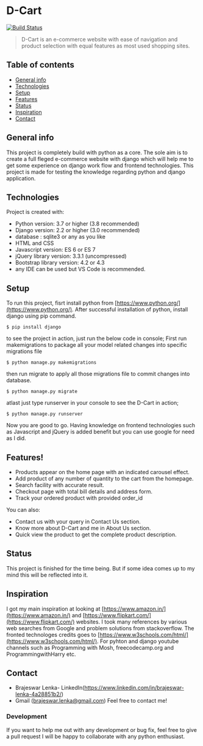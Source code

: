 # D-Cart

[![Build Status](https://travis-ci.org/joemccann/dillinger.svg?branch=master)](https://travis-ci.org/joemccann/dillinger)

>D-Cart is an e-commerce website with ease of navigation and product selection with equal features as most used shopping sites.
## Table of contents
* [General info](#general-info)
* [Technologies](#technologies)
* [Setup](#setup)
* [Features](#features)
* [Status](#status)
* [Inspiration](#inspiration)
* [Contact](#contact)

## General info
This project is completely build with python as a core. The sole aim is to create a full fleged e-commerce website with django which will help me to get some experience on django work flow and frontend technologies. This project is made for testing the knowledge regarding python and django application.
	
## Technologies
Project is created with:
* Python version: 3.7 or higher (3.8 recommended)
* Django version: 2.2 or higher (3.0 recommended)
* database : sqlite3 or any as you like
* HTML and CSS
* Javascript version: ES 6 or ES 7
* jQuery library version: 3.3.1 (uncompressed)
* Bootstrap library version: 4.2 or 4.3
* any IDE can be used but VS Code is recommended.
	
## Setup
To run this project, fisrt install python from [https://www.python.org/](https://www.python.org/).
After successful installation of python, install django using pip command.
```
$ pip install django
```
to see the project in action, just run the below code in console;
First run makemigrations to package all your model related changes into specific migrations file
```
$ python manage.py makemigrations
```
then run migrate to apply all those migrations file to commit changes into database.
```
$ python manage.py migrate
```
atlast just type runserver in your console to see the D-Cart in action;
```
$ python manage.py runserver
```
Now you are good to go. Having knowledge on frontend technologies such as Javascript and jQuery is added benefit but you can use google for need as I did.
## Features!

  - Products appear on the home page with an indicated carousel effect.
  - Add product of any number of quantity to the cart from the homepage.
  - Search facility with accurate result.
  - Checkout page with total bill details and address form.
  - Track your ordered product with provided order_id


You can also:
  - Contact us with your query in Contact Us section.
  - Know more about D-Cart and me in About Us section.
  - Quick view the product to get the complete product description.

## Status
This project is finished for the time being. But if some idea comes up to my mind this will be reflected into it.

## Inspiration
I got my main inspiration at looking at [https://www.amazon.in/](https://www.amazon.in/) and [https://www.flipkart.com/](https://www.flipkart.com/) websites. I took many references by various web searches from Google and problem solutions from stackoverflow.
The fronted technologes credits goes to [https://www.w3schools.com/html/](https://www.w3schools.com/html/). For pyhton and django youtube channels such as Programming with Mosh, freecodecamp.org and ProgrammingwithHarry etc.

## Contact
- Brajeswar Lenka- LinkedIn(https://www.linkedin.com/in/brajeswar-lenka-4a28851b2/)
- Gmail (brajeswar.lenka@gmail.com) Feel free to contact me!

### Development
If you want to help me out with any development or bug fix, feel free to give a pull request I will be happy to collaborate with any python enthusiast.

